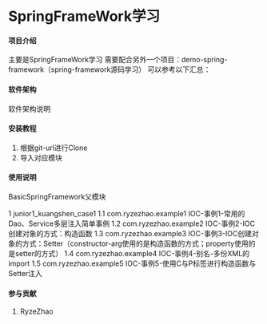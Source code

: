 # SpringFrameWork学习

#### 项目介绍
主要是SpringFrameWork学习
需要配合另外一个项目：demo-spring-framework（spring-framework源码学习）
可以参考以下汇总：


#### 软件架构
软件架构说明


#### 安装教程

1. 根据git-url进行Clone
2. 导入对应模块

#### 使用说明
BasicSpringFramework父模块

1   junior1_kuangshen_case1
1.1     com.ryzezhao.example1                       IOC-事例1-常用的Dao、Service多层注入简单事例
1.2     com.ryzezhao.example2                       IOC-事例2-IOC创建对象的方式：构造函数
1.3     com.ryzezhao.example3                       IOC-事例3-IOC创建对象的方式：Setter（constructor-arg使用的是构造函数的方式；property使用的是setter的方式）
1.4     com.ryzezhao.example4                       IOC-事例4-别名-多份XML的import
1.5     com.ryzezhao.example5                       IOC-事例5-使用C与P标签进行构造函数与Setter注入




























#### 参与贡献
1. RyzeZhao

